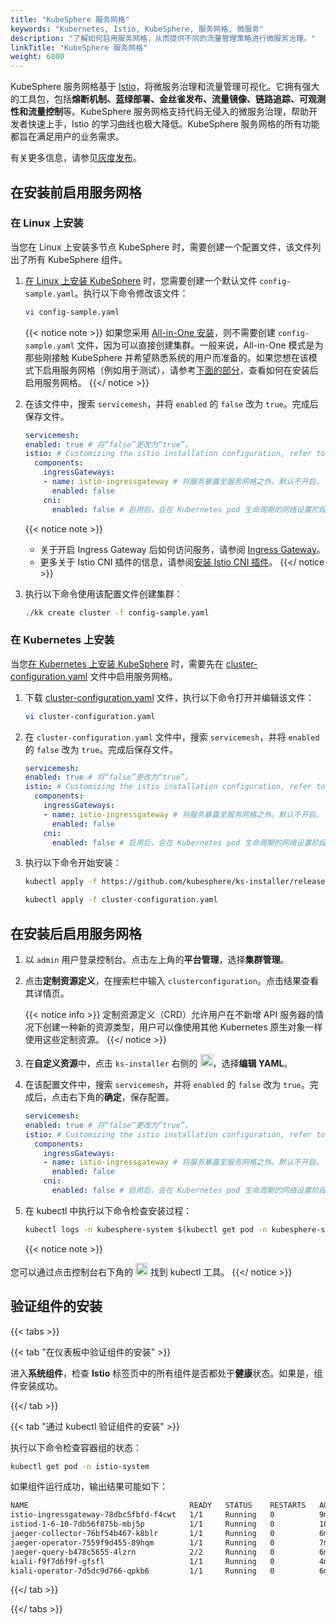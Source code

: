 ```yaml
---
title: "KubeSphere 服务网格"
keywords: "Kubernetes, Istio, KubeSphere, 服务网格, 微服务"
description: "了解如何启用服务网格，从而提供不同的流量管理策略进行微服务治理。"
linkTitle: "KubeSphere 服务网格"
weight: 6800
---
```


KubeSphere 服务网格基于 [Istio](https://istio.io/)，将微服务治理和流量管理可视化。它拥有强大的工具包，包括**熔断机制、蓝绿部署、金丝雀发布、流量镜像、链路追踪、可观测性和流量控制**等。KubeSphere 服务网格支持代码无侵入的微服务治理，帮助开发者快速上手，Istio 的学习曲线也极大降低。KubeSphere 服务网格的所有功能都旨在满足用户的业务需求。

有关更多信息，请参见[灰度发布](../../project-user-guide/grayscale-release/overview/)。

## 在安装前启用服务网格

### 在 Linux 上安装

当您在 Linux 上安装多节点 KubeSphere 时，需要创建一个配置文件，该文件列出了所有 KubeSphere 组件。

1. [在 Linux 上安装 KubeSphere](../../installing-on-linux/introduction/multioverview/) 时，您需要创建一个默认文件 `config-sample.yaml`。执行以下命令修改该文件：

    ```bash
    vi config-sample.yaml
    ```

    {{< notice note >}}
如果您采用 [All-in-One 安装](../../quick-start/all-in-one-on-linux/)，则不需要创建 `config-sample.yaml` 文件，因为可以直接创建集群。一般来说，All-in-One 模式是为那些刚接触 KubeSphere 并希望熟悉系统的用户而准备的。如果您想在该模式下启用服务网格（例如用于测试），请参考[下面的部分](#在安装后启用服务网格)，查看如何在安装后启用服务网格。
    {{</ notice >}}

2. 在该文件中，搜索 `servicemesh`，并将 `enabled` 的 `false` 改为 `true`。完成后保存文件。

    ```yaml
    servicemesh:
    enabled: true # 将“false”更改为“true”。
    istio: # Customizing the istio installation configuration, refer to https://istio.io/latest/docs/setup/additional-setup/customize-installation/
      components:
        ingressGateways:
        - name: istio-ingressgateway # 将服务暴露至服务网格之外。默认不开启。
          enabled: false
        cni:
          enabled: false # 启用后，会在 Kubernetes pod 生命周期的网络设置阶段完成 Istio 网格的 pod 流量转发设置工作。
    ```
   
   {{< notice note >}}
   - 关于开启 Ingress Gateway 后如何访问服务，请参阅 [Ingress Gateway](https://istio.io/latest/zh/docs/tasks/traffic-management/ingress/ingress-control/)。
   - 更多关于 Istio CNI 插件的信息，请参阅[安装 Istio CNI 插件](https://istio.io/latest/zh/docs/setup/additional-setup/cni/)。
   {{</ notice >}}

3. 执行以下命令使用该配置文件创建集群：

    ```bash
    ./kk create cluster -f config-sample.yaml
    ```

### 在 Kubernetes 上安装

当您[在 Kubernetes 上安装 KubeSphere](../../installing-on-kubernetes/introduction/overview/) 时，需要先在 [cluster-configuration.yaml](https://github.com/kubesphere/ks-installer/releases/download/v3.3.0/cluster-configuration.yaml) 文件中启用服务网格。

1. 下载 [cluster-configuration.yaml](https://github.com/kubesphere/ks-installer/releases/download/v3.3.0/cluster-configuration.yaml) 文件，执行以下命令打开并编辑该文件：

    ```bash
    vi cluster-configuration.yaml
    ```

2. 在 `cluster-configuration.yaml` 文件中，搜索 `servicemesh`，并将  `enabled` 的 `false` 改为 `true`。完成后保存文件。

    ```yaml
    servicemesh:
    enabled: true # 将“false”更改为“true”。
    istio: # Customizing the istio installation configuration, refer to https://istio.io/latest/docs/setup/additional-setup/customize-installation/
      components:
        ingressGateways:
        - name: istio-ingressgateway # 将服务暴露至服务网格之外。默认不开启。
          enabled: false
        cni:
          enabled: false # 启用后，会在 Kubernetes pod 生命周期的网络设置阶段完成 Istio 网格的 pod 流量转发设置工作。
    ```

3. 执行以下命令开始安装：

    ```bash
    kubectl apply -f https://github.com/kubesphere/ks-installer/releases/download/v3.3.0/kubesphere-installer.yaml
    
    kubectl apply -f cluster-configuration.yaml
    ```

## 在安装后启用服务网格

1. 以 `admin` 用户登录控制台。点击左上角的**平台管理**，选择**集群管理**。
   
2. 点击**定制资源定义**，在搜索栏中输入 `clusterconfiguration`。点击结果查看其详情页。

    {{< notice info >}}
定制资源定义（CRD）允许用户在不新增 API 服务器的情况下创建一种新的资源类型，用户可以像使用其他 Kubernetes 原生对象一样使用这些定制资源。
    {{</ notice >}}

3. 在**自定义资源**中，点击 `ks-installer` 右侧的 <img src="/images/docs/v3.3/zh-cn/enable-pluggable-components/kubesphere-service-mesh/three-dots.png" height="20px">，选择**编辑 YAML**。
   
4. 在该配置文件中，搜索 `servicemesh`，并将 `enabled` 的 `false` 改为 `true`。完成后，点击右下角的**确定**，保存配置。

    ```yaml
    servicemesh:
    enabled: true # 将“false”更改为“true”。
    istio: # Customizing the istio installation configuration, refer to https://istio.io/latest/docs/setup/additional-setup/customize-installation/
      components:
        ingressGateways:
        - name: istio-ingressgateway # 将服务暴露至服务网格之外。默认不开启。
          enabled: false
        cni:
          enabled: false # 启用后，会在 Kubernetes pod 生命周期的网络设置阶段完成 Istio 网格的 pod 流量转发设置工作。
    ```

5. 在 kubectl 中执行以下命令检查安装过程：

    ```bash
    kubectl logs -n kubesphere-system $(kubectl get pod -n kubesphere-system -l app=ks-installer -o jsonpath='{.items[0].metadata.name}') -f
    ```

    {{< notice note >}}
    

您可以通过点击控制台右下角的 <img src="/images/docs/v3.3/zh-cn/enable-pluggable-components/kubesphere-service-mesh/hammer.png" height="20px"> 找到 kubectl 工具。
    {{</ notice >}}

## 验证组件的安装

{{< tabs >}}

{{< tab "在仪表板中验证组件的安装" >}}

进入**系统组件**，检查 **Istio** 标签页中的所有组件是否都处于**健康**状态。如果是，组件安装成功。

{{</ tab >}}

{{< tab "通过 kubectl 验证组件的安装" >}}

执行以下命令检查容器组的状态：

```bash
kubectl get pod -n istio-system
```

如果组件运行成功，输出结果可能如下：

```bash
NAME                                    READY   STATUS    RESTARTS   AGE
istio-ingressgateway-78dbc5fbfd-f4cwt   1/1     Running   0          9m5s
istiod-1-6-10-7db56f875b-mbj5p          1/1     Running   0          10m
jaeger-collector-76bf54b467-k8blr       1/1     Running   0          6m48s
jaeger-operator-7559f9d455-89hqm        1/1     Running   0          7m
jaeger-query-b478c5655-4lzrn            2/2     Running   0          6m48s
kiali-f9f7d6f9f-gfsfl                   1/1     Running   0          4m1s
kiali-operator-7d5dc9d766-qpkb6         1/1     Running   0          6m53s
```

{{</ tab >}}

{{</ tabs >}}
